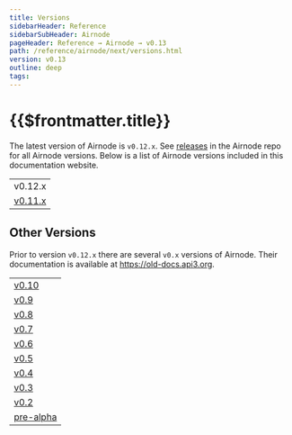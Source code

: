 ```yaml
---
title: Versions
sidebarHeader: Reference
sidebarSubHeader: Airnode
pageHeader: Reference → Airnode → v0.13
path: /reference/airnode/next/versions.html
version: v0.13
outline: deep
tags:
---
```


<VersionWarning/>

<PageHeader/>

<SearchHighlight/>

<FlexStartTag/>

# {{$frontmatter.title}}

The latest version of Airnode is `v0.12.x`. See
[releases<ExternalLinkImage/>](https://github.com/api3dao/airnode/releases) in
the Airnode repo for all Airnode versions. Below is a list of Airnode versions
included in this documentation website.

|                                                |
| ---------------------------------------------- |
| v0.12.x                                        |
| [v0.11.x](/reference/airnode/next/versions.md) |

## Other Versions

Prior to version `v0.12.x` there are several `v0.x` versions of Airnode. Their
documentation is available at
[https://old-docs.api3.org<ExternalLinkImage/>](https://old-docs.api3.org).

|                                                                               |
| ----------------------------------------------------------------------------- |
| [v0.10<ExternalLinkImage/>](https://old-docs.api3.org/airnode/v0.10/)         |
| [v0.9<ExternalLinkImage/>](https://old-docs.api3.org/airnode/v0.9/)           |
| [v0.8<ExternalLinkImage/>](https://old-docs.api3.org/airnode/v0.8/)           |
| [v0.7<ExternalLinkImage/>](https://old-docs.api3.org/airnode/v0.7/)           |
| [v0.6<ExternalLinkImage/>](https://old-docs.api3.org/airnode/v0.6/)           |
| [v0.5<ExternalLinkImage/>](https://old-docs.api3.org/airnode/v0.5/)           |
| [v0.4<ExternalLinkImage/>](https://old-docs.api3.org/airnode/v0.4/)           |
| [v0.3<ExternalLinkImage/>](https://old-docs.api3.org/airnode/v0.3/)           |
| [v0.2<ExternalLinkImage/>](https://old-docs.api3.org/airnode/v0.2/)           |
| [pre-alpha<ExternalLinkImage/>](https://old-docs.api3.org/airnode/pre-alpha/) |

<FlexEndTag/>
